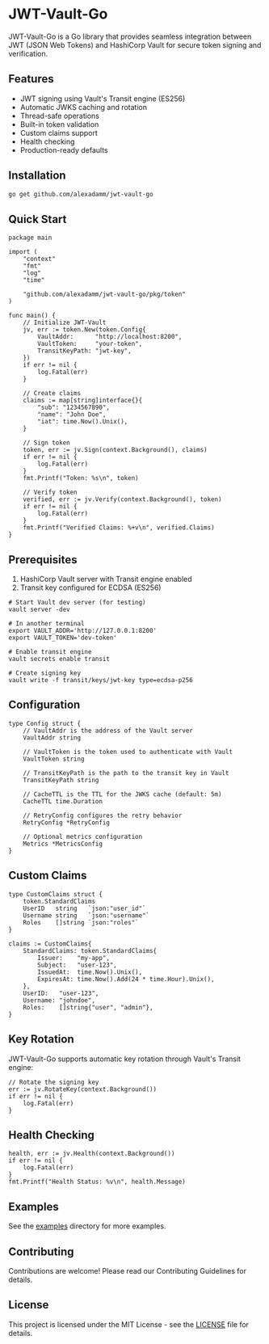 # JWT-Vault-Go

JWT-Vault-Go is a Go library that provides seamless integration between JWT (JSON Web Tokens) and HashiCorp Vault for secure token signing and verification.

## Features

- JWT signing using Vault's Transit engine (ES256)
- Automatic JWKS caching and rotation
- Thread-safe operations
- Built-in token validation
- Custom claims support
- Health checking
- Production-ready defaults

## Installation

```bash
go get github.com/alexadamm/jwt-vault-go
```

## Quick Start

```
package main

import (
    "context"
    "fmt"
    "log"
    "time"

    "github.com/alexadamm/jwt-vault-go/pkg/token"
)

func main() {
    // Initialize JWT-Vault
    jv, err := token.New(token.Config{
        VaultAddr:      "http://localhost:8200",
        VaultToken:     "your-token",
        TransitKeyPath: "jwt-key",
    })
    if err != nil {
        log.Fatal(err)
    }

    // Create claims
    claims := map[string]interface{}{
        "sub": "1234567890",
        "name": "John Doe",
        "iat": time.Now().Unix(),
    }

    // Sign token
    token, err := jv.Sign(context.Background(), claims)
    if err != nil {
        log.Fatal(err)
    }
    fmt.Printf("Token: %s\n", token)

    // Verify token
    verified, err := jv.Verify(context.Background(), token)
    if err != nil {
        log.Fatal(err)
    }
    fmt.Printf("Verified Claims: %+v\n", verified.Claims)
}
```

## Prerequisites
1. HashiCorp Vault server with Transit engine enabled
2. Transit key configured for ECDSA (ES256)

```
# Start Vault dev server (for testing)
vault server -dev

# In another terminal
export VAULT_ADDR='http://127.0.0.1:8200'
export VAULT_TOKEN='dev-token'

# Enable transit engine
vault secrets enable transit

# Create signing key
vault write -f transit/keys/jwt-key type=ecdsa-p256
```

## Configuration
```
type Config struct {
    // VaultAddr is the address of the Vault server
    VaultAddr string

    // VaultToken is the token used to authenticate with Vault
    VaultToken string

    // TransitKeyPath is the path to the transit key in Vault
    TransitKeyPath string

    // CacheTTL is the TTL for the JWKS cache (default: 5m)
    CacheTTL time.Duration

    // RetryConfig configures the retry behavior
    RetryConfig *RetryConfig

    // Optional metrics configuration
    Metrics *MetricsConfig
}
```

## Custom Claims
```
type CustomClaims struct {
    token.StandardClaims
    UserID   string   `json:"user_id"`
    Username string   `json:"username"`
    Roles    []string `json:"roles"`
}

claims := CustomClaims{
    StandardClaims: token.StandardClaims{
        Issuer:    "my-app",
        Subject:   "user-123",
        IssuedAt:  time.Now().Unix(),
        ExpiresAt: time.Now().Add(24 * time.Hour).Unix(),
    },
    UserID:   "user-123",
    Username: "johndoe",
    Roles:    []string{"user", "admin"},
}
```

## Key Rotation
JWT-Vault-Go supports automatic key rotation through Vault's Transit engine:
```
// Rotate the signing key
err := jv.RotateKey(context.Background())
if err != nil {
    log.Fatal(err)
}
```

## Health Checking
```
health, err := jv.Health(context.Background())
if err != nil {
    log.Fatal(err)
}
fmt.Printf("Health Status: %v\n", health.Message)
```

## Examples
See the [examples](examples) directory for more examples.

## Contributing
Contributions are welcome! Please read our Contributing Guidelines for details.

## License
This project is licensed under the MIT License - see the [LICENSE](LICENSE) file for details.
